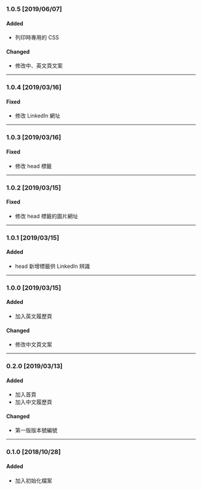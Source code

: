 ### 1.0.5 [2019/06/07]

#### Added
- 列印時專用的 CSS

#### Changed
- 修改中、英文頁文案

---

### 1.0.4 [2019/03/16]

#### Fixed
- 修改 LinkedIn 網址

---

### 1.0.3 [2019/03/16]

#### Fixed
- 修改 head 標籤

---

### 1.0.2 [2019/03/15]

#### Fixed
- 修改 head 標籤的圖片網址

---

### 1.0.1 [2019/03/15]

#### Added
- head 新增標籤供 LinkedIn 辨識

---

### 1.0.0 [2019/03/15]

#### Added
- 加入英文履歷頁

#### Changed
- 修改中文頁文案

---

### 0.2.0 [2019/03/13]

#### Added
- 加入首頁
- 加入中文履歷頁

#### Changed
- 第一版版本號編號

---

### 0.1.0 [2018/10/28]

#### Added
- 加入初始化檔案
